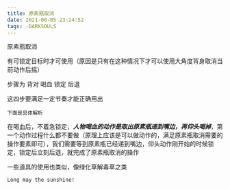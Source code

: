 ```yaml
---
title: 原素瓶取消
date: 2021-06-05 23:24:52
tags: -DARKSOULS
---
```


原素瓶取消

有可锁定目标时才可使用（原因是只有在这种情况下才可以使用大角度背身取消当前动作后摇）

步骤为 背对 喝血 锁定 后退

这四步要满足一定节奏才能正确用出

`下面是具体解析`

在喝血后，不着急锁定，***人物喝血的动作是取出原素瓶递到嘴边，再仰头喝掉***，第一个动作过程什么都不要做（原理上应该是可以做动作的，满足原素瓶取消需要的操作要素即可），我们需要等到原素瓶已经递到嘴边，仰头动作刚开始的时候锁定，锁定后立刻后退，就完成了原素瓶取消的操作

一些道具的使用也类似，像绿化草解毒草之类

`Long may the sunshine!`
